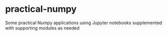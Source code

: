 # practical-numpy
Some practical Numpy applications using Jupyter notebooks supplemented with supporting modules as needed
